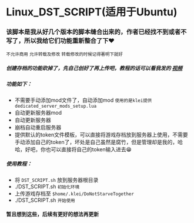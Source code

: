# Linux_DST_SCRIPT(适用于Ubuntu)
### 该脚本是我从好几个版本的脚本缝合出来的，作者已经找不到或者不写了，所以我给它们功能重新整合了下❤
`不允许商用` `允许转载及修改` `转载修改的时候记得著明下就好`

##### 创建存档的功能砍掉了，先自己创好了再上传吧，教程的话可以看我发的 **[视频](#jump_8)**

##### 功能如下：
- 不需要手动添加mod文件了，自动添加mod  `使用的是klei提供dedicated_server_mods_setup.lua`
- 自动更新服务器mod
- 自动更新服务器
- 崩档自动重启服务器
- 提供默认的token文件模板，可以直接将游戏存档放到服务器上使用，不需要手动添加自己的token了，坏处是自己虽然是腐竹，但是管理却是我的，哈哈，好吧，你也可以直接将自己的token输入进去😁
##### 使用教程：
- 将 `DST_SCRIPT.sh` 放到服务器根目录
- ./DST_SCRIPT.sh `初始化环境`
- 上传游戏存档至 `$home/.klei/DoNotStarveTogether`
- ./DST_SCRIPT.sh `开始使用`

#### 暂且想到这些，后续有更好的想法再更新



